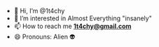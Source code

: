 - 👋 Hi, I’m @1t4chy
- 👀 I’m interested in Almost Everything "insanely"
- 📫 How to reach me **1t4chy@gmail.com**
- 😄 Pronouns: Alien 👽

<!---
1t4chy/1t4chy is a ✨ special ✨ repository because its `README.md` (this file) appears on your GitHub profile.
You can click the Preview link to take a look at your changes.
--->
